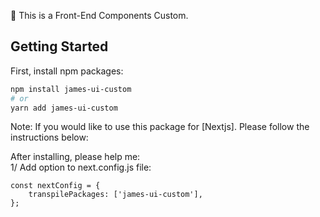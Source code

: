 🤖 This is a Front-End Components Custom.

## Getting Started

First, install npm packages:

```bash
npm install james-ui-custom
# or
yarn add james-ui-custom
```

Note: If you would like to use this package for [Nextjs]. Please follow the instructions below:

After installing, please help me: </br>
1/ Add option to next.config.js file:</br>

```
const nextConfig = {
    transpilePackages: ['james-ui-custom'],
};
```
